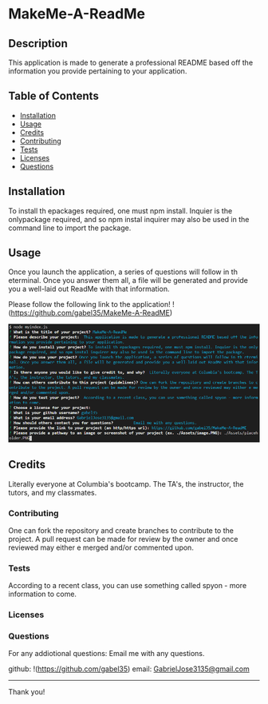 
# MakeMe-A-ReadMe

## Description

This application is made to generate a professional README based off the information you provide pertaining to your application.

## Table of Contents

* [Installation](#installation)
* [Usage](#usage)
* [Credits](#credits)
* [Contributing](#contributing)
* [Tests](#tests)
* [Licenses](#license)
* [Questions](#questions)


## Installation

To install th epackages required, one must npm install. Inquier is the onlypackage required, and so npm instal inquirer may also be used in the command line to import the package.


## Usage

Once you launch the application, a series of questions will follow in th eterminal. Once you answer them all, a file will be generated and provide you a well-laid out ReadMe with that information.

Please follow the following link to the application!
!(https://github.com/gabel35/MakeMe-A-ReadME)

![weather-app](./Assets/placeholder.PNG)


## Credits

 Literally everyone at Columbia's bootcamp. The TA's, the instructor, the tutors, and my classmates.

### Contributing

One can fork the repository and create branches to contribute to the project. A pull request can be made for review by the owner and once reviewed may either e merged and/or commented upon.
        
### Tests

 According to a recent class, you can use something called spyon - more information to come.
        
### Licenses



### Questions

For any addiotional questions:
        Email me with any questions.

github: !(https://github.com/gabel35)
email: GabrielJose3135@gmail.com
        

-------------

Thank you!

        